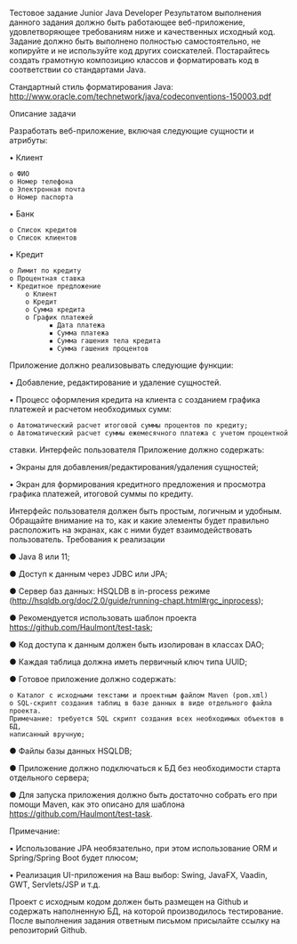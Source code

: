 Тестовое задание Junior Java Developer
Результатом выполнения данного задания должно быть работающее веб-приложение,
удовлетворяющее требованиям ниже и качественных исходный код.
Задание должно быть выполнено полностью самостоятельно, не копируйте и не используйте
код других соискателей. Постарайтесь создать грамотную композицию классов и форматировать
код в соответствии со стандартами Java.

Стандартный стиль форматирования Java:
http://www.oracle.com/technetwork/java/codeconventions-150003.pdf

Описание задачи



Разработать веб-приложение, включая следующие сущности и атрибуты:

• Клиент

    o ФИО
    o Номер телефона
    o Электронная почта
    o Номер паспорта
    
• Банк

    o Список кредитов
    o Список клиентов
    
• Кредит

    o Лимит по кредиту
    o Процентная ставка
    • Кредитное предложение
        o Клиент
        o Кредит
        o Сумма кредита
        o График платежей
              ▪ Дата платежа
              ▪ Сумма платежа
              ▪ Сумма гашения тела кредита
              ▪ Сумма гашения процентов
              
              
              
  
Приложение должно реализовывать следующие функции:

• Добавление, редактирование и удаление сущностей.

• Процесс оформления кредита на клиента с созданием графика платежей и расчетом
необходимых сумм:

    o Автоматический расчет итоговой суммы процентов по кредиту;
    o Автоматический расчет суммы ежемесячного платежа с учетом процентной
ставки.
Интерфейс пользователя
Приложение должно содержать:

• Экраны для добавления/редактирования/удаления сущностей;

• Экран для формирования кредитного предложения и просмотра графика платежей,
итоговой суммы по кредиту.

Интерфейс пользователя должен быть простым, логичным и удобным. Обращайте внимание
на то, как и какие элементы будет правильно расположить на экранах, как с ними будет
взаимодействовать пользователь.
Требования к реализации

● Java 8 или 11;

● Доступ к данным через JDBC или JPA;

● Сервер баз данных: HSQLDB в in-process режиме
(http://hsqldb.org/doc/2.0/guide/running-chapt.html#rgc_inprocess);

● Рекомендуется использовать шаблон проекта https://github.com/Haulmont/test-task;

● Код доступа к данным должен быть изолирован в классах DAO;

● Каждая таблица должна иметь первичный ключ типа UUID;

● Готовое приложение должно содержать:

    o Каталог с исходными текстами и проектным файлом Maven (pom.xml)
    o SQL-скрипт создания таблиц в базе данных в виде отдельного файла проекта.
    Примечание: требуется SQL скрипт создания всех необходимых объектов в БД,
    написанный вручную;
    
● Файлы базы данных HSQLDB;

● Приложение должно подключаться к БД без необходимости старта отдельного
сервера;

● Для запуска приложения должно быть достаточно собрать его при помощи Maven, как
это описано для шаблона https://github.com/Haulmont/test-task.

Примечание:

• Использование JPA необязательно, при этом использование ORM и Spring/Spring Boot
будет плюсом;

• Реализация UI-приложения на Ваш выбор: Swing, JavaFX, Vaadin, GWT, Servlets/JSP и т.д.

Проект с исходным кодом должен быть размещен на Github и содержать наполненную БД,
на которой производилось тестирование. После выполнения задания ответным письмом
присылайте ссылку на репозиторий Github.
